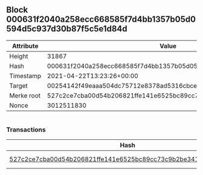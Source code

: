 ## Block 000631f2040a258ecc668585f7d4bb1357b05d0594d5c937d30b87f5c5e1d84d

Attribute | Value
--- | ---
Height | 31867
Hash | 000631f2040a258ecc668585f7d4bb1357b05d0594d5c937d30b87f5c5e1d84d
Timestamp | 2021-04-22T13:23:26+00:00
Target | 00254142f49eaaa504dc75712e8378ad5316cbcead634704b3734b6271167cc4
Merke root | 527c2ce7cba00d54b206821ffe141e6525bc89cc73c9b2be3413f251aba1a4c8
Nonce | 3012511830

```

```

### Transactions

Hash | Amount
--- | ---
[527c2ce7cba00d54b206821ffe141e6525bc89cc73c9b2be3413f251aba1a4c8](527c2ce7cba00d54b206821ffe141e6525bc89cc73c9b2be3413f251aba1a4c8.md) | 10.00000000 SKEPTI 
